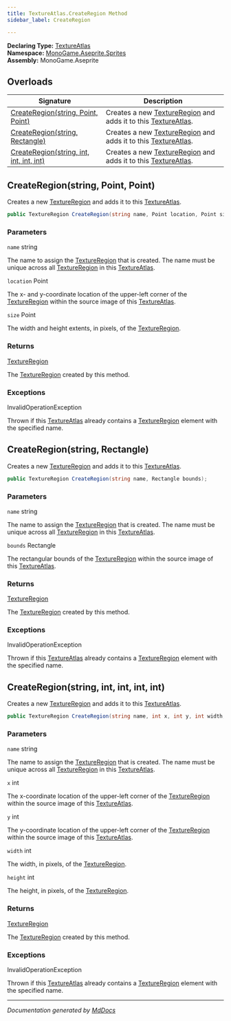 ```yaml
---
title: TextureAtlas.CreateRegion Method
sidebar_label: CreateRegion

---
```


**Declaring Type:** [TextureAtlas](../)  
**Namespace:** [MonoGame.Aseprite.Sprites](../../)  
**Assembly:** MonoGame.Aseprite

## Overloads

| Signature                                                                       | Description                                                                                                     |
| ------------------------------------------------------------------------------- | --------------------------------------------------------------------------------------------------------------- |
| [CreateRegion(string, Point, Point)](#createregionstring-point-point)           | Creates a new [TextureRegion](../../../TextureRegion/) and adds it to this [TextureAtlas](../). |
| [CreateRegion(string, Rectangle)](#createregionstring-rectangle)                | Creates a new [TextureRegion](../../../TextureRegion/) and adds it to this [TextureAtlas](../). |
| [CreateRegion(string, int, int, int, int)](#createregionstring-int-int-int-int) | Creates a new [TextureRegion](../../../TextureRegion/) and adds it to this [TextureAtlas](../). |

## CreateRegion(string, Point, Point)

Creates a new [TextureRegion](../../../TextureRegion/) and adds it to this [TextureAtlas](../).

```csharp
public TextureRegion CreateRegion(string name, Point location, Point size);
```

### Parameters

`name`  string

The name to assign the [TextureRegion](../../../TextureRegion/) that is created. The name must be unique across all  [TextureRegion](../../../TextureRegion/) in this [TextureAtlas](../).

`location`  Point

The x\- and y\-coordinate location of the upper\-left corner of the [TextureRegion](../../../TextureRegion/) within the source image of this [TextureAtlas](../).

`size`  Point

The width and height extents, in pixels, of the [TextureRegion](../../../TextureRegion/).

### Returns

[TextureRegion](../../../TextureRegion/)

The [TextureRegion](../../../TextureRegion/) created by this method.

### Exceptions

InvalidOperationException

Thrown if this [TextureAtlas](../) already contains a [TextureRegion](../../../TextureRegion/) element with the  specified name.

## CreateRegion(string, Rectangle)

Creates a new [TextureRegion](../../../TextureRegion/) and adds it to this [TextureAtlas](../).

```csharp
public TextureRegion CreateRegion(string name, Rectangle bounds);
```

### Parameters

`name`  string

The name to assign the [TextureRegion](../../../TextureRegion/) that is created. The name must be unique across all  [TextureRegion](../../../TextureRegion/) in this [TextureAtlas](../).

`bounds`  Rectangle

The rectangular bounds of the [TextureRegion](../../../TextureRegion/) within the source image of this [TextureAtlas](../).

### Returns

[TextureRegion](../../../TextureRegion/)

The [TextureRegion](../../../TextureRegion/) created by this method.

### Exceptions

InvalidOperationException

Thrown if this [TextureAtlas](../) already contains a [TextureRegion](../../../TextureRegion/) element with the  specified name.

## CreateRegion(string, int, int, int, int)

Creates a new [TextureRegion](../../../TextureRegion/) and adds it to this [TextureAtlas](../).

```csharp
public TextureRegion CreateRegion(string name, int x, int y, int width, int height);
```

### Parameters

`name`  string

The name to assign the [TextureRegion](../../../TextureRegion/) that is created. The name must be unique across all  [TextureRegion](../../../TextureRegion/) in this [TextureAtlas](../).

`x`  int

The x\-coordinate location of the upper\-left corner of the [TextureRegion](../../../TextureRegion/) within the source image of this [TextureAtlas](../).

`y`  int

The y\-coordinate location of the upper\-left corner of the [TextureRegion](../../../TextureRegion/) within the source image of this [TextureAtlas](../).

`width`  int

The width, in pixels, of the [TextureRegion](../../../TextureRegion/).

`height`  int

The height, in pixels, of the [TextureRegion](../../../TextureRegion/).

### Returns

[TextureRegion](../../../TextureRegion/)

The [TextureRegion](../../../TextureRegion/) created by this method.

### Exceptions

InvalidOperationException

Thrown if this [TextureAtlas](../) already contains a [TextureRegion](../../../TextureRegion/) element with the  specified name.

___

*Documentation generated by [MdDocs](https://github.com/ap0llo/mddocs)*
